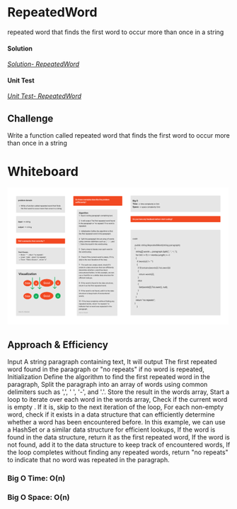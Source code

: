 # RepeatedWord

 repeated word that finds the first word to occur more than once in a string


#### Solution
*[Solution- RepeatedWord](https://github.com/Ody950/data-structures-and-algorithms/blob/main/DataStructures/DataStructures/RepeatedWord)*

#### Unit Test
*[Unit Test- RepeatedWord](https://github.com/Ody950/data-structures-and-algorithms/blob/main/DataStructures/DataStructuresTests/RepeatedWordTest.cs)*


## Challenge

Write a function called repeated word that finds the first word to occur more than once in a string


# Whiteboard

<img src="./assets2/Insert21.jpg" style="width: 500px;">

## Approach & Efficiency

Input A string paragraph containing text,  It will output The first repeated word found in the paragraph or "no repeats" if no word is repeated, Initialization Define the algorithm to find the first repeated word in the paragraph, Split the paragraph into an array of words using common delimiters such as ',', ' ', '-', and '.'. Store the result in the words array, Start a loop to iterate over each word in the words array,  Check if the current word is empty . If it is, skip to the next iteration of the loop, For each non-empty word, check if it exists in a data structure that can efficiently determine whether a word has been encountered before. In this example, we can use a HashSet or a similar data structure for efficient lookups, If the word is found in the data structure, return it as the first repeated word, If the word is not found, add it to the data structure to keep track of encountered words, If the loop completes without finding any repeated words, return "no repeats" to indicate that no word was repeated in the paragraph.


### Big O Time: O(n)


### Big O Space: O(n)

